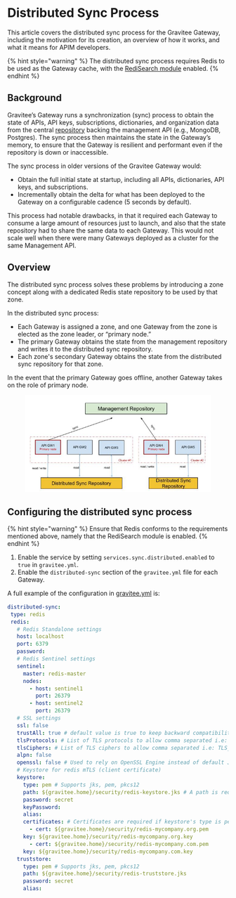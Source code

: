 # Distributed Sync Process

This article covers the distributed sync process for the Gravitee Gateway, including the motivation for its creation, an overview of how it works, and what it means for APIM developers.&#x20;

{% hint style="warning" %}
The distributed sync process requires Redis to be used as the Gateway cache, with the [RediSearch module](https://github.com/RediSearch/RediSearch) enabled.
{% endhint %}

## Background

Gravitee’s Gateway runs a synchronization (sync) process to obtain the state of APIs, API keys, subscriptions, dictionaries, and organization data from the central [repository](repositories/) backing the management API (e.g., MongoDB, Postgres). The sync process then maintains the state in the Gateway’s memory, to ensure that the Gateway is resilient and performant even if the repository is down or inaccessible.

The sync process in older versions of the Gravitee Gateway would:

* Obtain the full initial state at startup, including all APIs, dictionaries, API keys, and subscriptions.
* Incrementally obtain the delta for what has been deployed to the Gateway on a configurable cadence (5 seconds by default).

This process had notable drawbacks, in that it required each Gateway to consume a large amount of resources just to launch, and also that the state repository had to share the same data to each Gateway. This would not scale well when there were many Gateways deployed as a cluster for the same Management API.

## Overview

The distributed sync process solves these problems by introducing a zone concept along with a dedicated Redis state repository to be used by that zone.

In the distributed sync process:

* Each Gateway is assigned a zone, and one Gateway from the zone is elected as the zone leader, or “primary node.”&#x20;
* The primary Gateway obtains the state from the management repository and writes it to the distributed sync repository.
* Each zone's secondary Gateway obtains the state from the distributed sync repository for that zone.

In the event that the primary Gateway goes offline, another Gateway takes on the role of primary node.

<figure><img src="../.gitbook/assets/Management Repository.png" alt=""><figcaption></figcaption></figure>

## Configuring the distributed sync process

{% hint style="warning" %}
Ensure that Redis conforms to the requirements mentioned above, namely that the RediSearch module is enabled.
{% endhint %}

1. Enable the service by setting `services.sync.distributed.enabled` to `true` in `gravitee.yml`.
2. Enable the `distributed-sync` section of the `gravitee.yml` file for each Gateway.

A full example of the configuration in [gravitee.yml](https://github.com/gravitee-io/gravitee-api-management/blob/master/gravitee-apim-gateway/gravitee-apim-gateway-standalone/gravitee-apim-gateway-standalone-distribution/src/main/resources/config/gravitee.yml) is:

```yaml
distributed-sync:
 type: redis
 redis:
   # Redis Standalone settings
   host: localhost
   port: 6379
   password:
   # Redis Sentinel settings
   sentinel:
     master: redis-master
     nodes:
       - host: sentinel1
         port: 26379
       - host: sentinel2
         port: 26379
   # SSL settings
   ssl: false
   trustAll: true # default value is true to keep backward compatibility but you should set it to false and configure a truststore for security concerns
   tlsProtocols: # List of TLS protocols to allow comma separated i.e: TLSv1.2, TLSv1.3
   tlsCiphers: # List of TLS ciphers to allow comma separated i.e: TLS_ECDHE_ECDSA_WITH_AES_256_GCM_SHA384, TLS_ECDHE_RSA_WITH_AES_256_GCM_SHA384, TLS_ECDHE_ECDSA_WITH_AES_256_CBC_SHA384, TLS_ECDHE_RSA_WITH_AES_256_CBC_SHA384
   alpn: false
   openssl: false # Used to rely on OpenSSL Engine instead of default JDK SSL Engine
   # Keystore for redis mTLS (client certificate)
   keystore:
     type: pem # Supports jks, pem, pkcs12
     path: ${gravitee.home}/security/redis-keystore.jks # A path is required if certificate's type is jks or pkcs12
     password: secret
     keyPassword:
     alias:
     certificates: # Certificates are required if keystore's type is pem
       - cert: ${gravitee.home}/security/redis-mycompany.org.pem
     key: ${gravitee.home}/security/redis-mycompany.org.key
       - cert: ${gravitee.home}/security/redis-mycompany.com.pem
     key: ${gravitee.home}/security/redis-mycompany.com.key
   truststore:
     type: pem # Supports jks, pem, pkcs12
     path: ${gravitee.home}/security/redis-truststore.jks
     password: secret
     alias:
```
